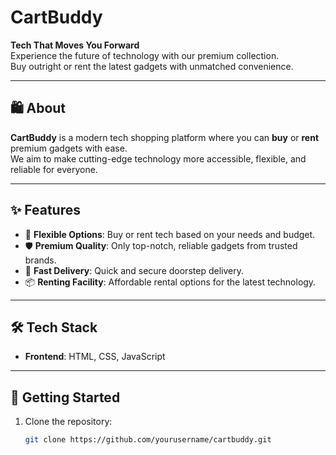 # CartBuddy

**Tech That Moves You Forward**  
Experience the future of technology with our premium collection.  
Buy outright or rent the latest gadgets with unmatched convenience.

---

## 🛍️ About

**CartBuddy** is a modern tech shopping platform where you can **buy** or **rent** premium gadgets with ease.  
We aim to make cutting-edge technology more accessible, flexible, and reliable for everyone.

---

## ✨ Features

- 🔄 **Flexible Options**: Buy or rent tech based on your needs and budget.
- 🛡️ **Premium Quality**: Only top-notch, reliable gadgets from trusted brands.
- 🚚 **Fast Delivery**: Quick and secure doorstep delivery.
- 📦 **Renting Facility**: Affordable rental options for the latest technology.

---

## 🛠️ Tech Stack

- **Frontend**: HTML, CSS, JavaScript

---

## 🚀 Getting Started

1. Clone the repository:
   ```bash
   git clone https://github.com/yourusername/cartbuddy.git
